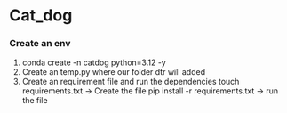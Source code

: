 # Cat_dog

### Create an env
1. conda create -n catdog python=3.12 -y 
2. Create an temp.py where our folder dtr will added
3. Create an requirement file and run the dependencies 
touch requirements.txt -> Create the file
pip install -r requirements.txt -> run the file

